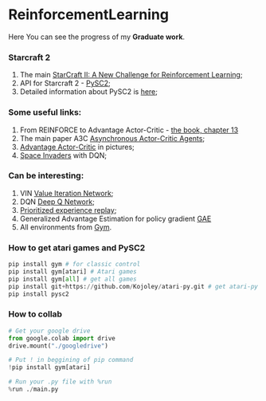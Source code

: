# ReinforcementLearning

Here You can see the progress of my **Graduate work**.

### Starcraft 2
1. The main [StarCraft II: A New Challenge for Reinforcement Learning](https://arxiv.org/pdf/1708.04782.pdf);
2. API for Starcraft 2 - [PySC2](https://github.com/deepmind/pysc2);
3. Detailed information about PySC2 is [here](https://github.com/deepmind/pysc2/blob/master/docs/environment.md);

### Some useful links:
1. From REINFORCE to Advantage Actor-Critic - [the book, chapter 13](http://incompleteideas.net/book/bookdraft2017nov5.pdf)
2. The main paper A3C [Asynchronous Actor-Critic Agents](https://arxiv.org/pdf/1602.01783.pdf);
3. [Advantage Actor-Critic](https://hackernoon.com/intuitive-rl-intro-to-advantage-actor-critic-a2c-4ff545978752) in pictures;
4. [Space Invaders](https://nihit.github.io/resources/spaceinvaders.pdf) with DQN;

### Can be interesting:
1. VIN [Value Iteration Network](http://papers.nips.cc/paper/6046-value-iteration-networks.pdf);
2. DQN [Deep Q Network](https://www.cs.toronto.edu/~vmnih/docs/dqn.pdf);
3. [Prioritized experience replay](https://arxiv.org/pdf/1511.05952.pdf);
4. Generalized Advantage Estimation for policy gradient [GAE](https://arxiv.org/pdf/1506.02438.pdf)
5. All environments from [Gym](https://gym.openai.com/envs/#classic_control).

### How to get atari games and PySC2
```python
pip install gym # for classic control
pip install gym[atari] # Atari games
pip install gym[all] # get all games
pip install git+https://github.com/Kojoley/atari-py.git # get atari-py if needed
pip install pysc2
```

### How to collab
```python
# Get your google drive
from google.colab import drive
drive.mount("./googledrive")

# Put ! in beggining of pip command
!pip install gym[atari]

# Run your .py file with %run
%run ./main.py
```
